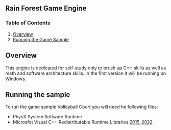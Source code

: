 ## Rain Forest Game Engine

### Table of Contents
1. [Overview](#overview)
2. [Running the Game Sample](#runningthesample)

## Overview
This engine is dedicated for self-study only to brush up C++ skills as well as math and software architecture skills.
In the first version it will be running on Windows.

## Running the sample
To run the game sample Volleyball Court you will need he following files:
- PhysX System Software Runtime
- Microsfot Visual C++ Redistributable Runtime Libraries [2015-2022](https://docs.microsoft.com/en-us/cpp/windows/latest-supported-vc-redist?view=msvc-170#visual-studio-2015-2017-2019-and-2022)
